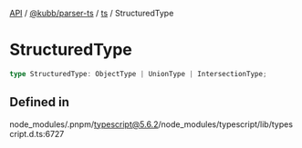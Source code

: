 [API](../../../../../packages.md) / [@kubb/parser-ts](../../../index.md) / [ts](../index.md) / StructuredType

# StructuredType

```ts
type StructuredType: ObjectType | UnionType | IntersectionType;
```

## Defined in

node\_modules/.pnpm/typescript@5.6.2/node\_modules/typescript/lib/typescript.d.ts:6727
